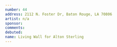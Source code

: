 ```yaml
---
number: 44
address: 2112 N. Foster Dr, Baton Rouge, LA 70806
artist: n/a
sponsor:
comments: 
debuted:
name: Living Wall for Alton Sterling
---
```


